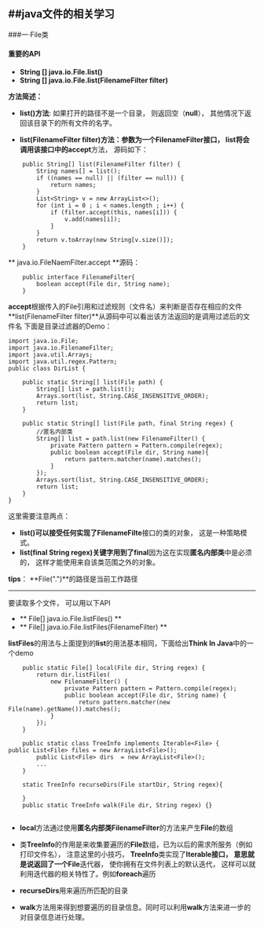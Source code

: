 ##java文件的相关学习
---
###一·File类
#### 重要的API
- **String [] java.io.File.list()**
- **String [] java.io.File.list(FilenameFilter filter)**

**方法简述：**

- **list()方法**: 如果打开的路径不是一个目录， 则返回空（**null**）， 其他情况下返回该目录下的所有文件的名字。

- **list(FilenameFilter filter)方法：**参数为一个FilenameFilter接口， list将会调用该接口中的**accept**方法， 源码如下：

```
	public String[] list(FilenameFilter filter) {
        String names[] = list();
        if ((names == null) || (filter == null)) {
            return names;
        }
        List<String> v = new ArrayList<>();
        for (int i = 0 ; i < names.length ; i++) {
            if (filter.accept(this, names[i])) {
                v.add(names[i]);
            }
        }
        return v.toArray(new String[v.size()]);
    }
```
** java.io.FileNaemFilter.accept **源码：

```
	public interface FilenameFilter{
		boolean accept(File dir, String name);
	}
```
**accept**根据传入的File引用和过滤规则（文件名）来判断是否存在相应的文件
**list(FilenameFilter filter)**从源码中可以看出该方法返回的是调用过滤后的文件名
下面是目录过滤器的Demo：

```
import java.io.File;
import java.io.FilenameFilter;
import java.util.Arrays;
import java.util.regex.Pattern;
public class DirList {
	
	public static String[] list(File path) {
		String[] list = path.list();
		Arrays.sort(list, String.CASE_INSENSITIVE_ORDER);
		return list;
	}
	
	public static String[] list(File path, final String regex) {
		//匿名内部类
		String[] list = path.list(new FilenameFilter() {
			private Pattern pattern = Pattern.compile(regex);
			public boolean accept(File dir, String name){
				return pattern.matcher(name).matches();
			}
		});
		Arrays.sort(list, String.CASE_INSENSITIVE_ORDER);
		return list;
	}
}
```
这里需要注意两点：

- **list()**可以接受任何实现了**FilenameFilte**接口的类的对象， 这是一种策略模式。
- **list(final String regex)**关键字用到了**final**因为这在实现**匿名内部类**中是必须的， 这样才能使用来自该类范围之外的对象。

**tips**： **File(".")**的路径是当前工作路径

---
要读取多个文件， 可以用以下API

- ** File[] java.io.File.listFiles() **
- ** File[] java.io.File.listFiles(FilenameFilter) **

**listFiles**的用法与上面提到的**list**的用法基本相同，下面给出**Think In Java**中的一个demo

```
	public static File[] local(File dir, String regex) {
		return dir.listFiles(
			new FilenameFilter() {
				private Pattern pattern = Pattern.compile(regex);
				public boolean accept(File dir, String name) {
					return pattern.matcher(new File(name).getName()).matches();
			}
		});
	}
	
	public static class TreeInfo implements Iterable<File> {		public List<File> files = new ArrayList<File>();
		public List<File> dirs  = new ArrayList<File>();
		...
	}

	static TreeInfo recurseDirs(File startDir, String regex){
		
	}
	public static TreeInfo walk(File dir, String regex) {}
	
```

- **local**方法通过使用**匿名内部类FilenameFilter**的方法来产生**File**的数组
- 类**TreeInfo**的作用是来收集要遍历的**File**数组，已为以后的需求所服务（例如打印文件名）， 注意这里的小技巧， **TreeInfo**类实现了**Iterable<File>**接口， 意思就是说返回了一个**File**迭代器， 使你拥有在文件列表上的默认迭代， 这样可以就利用迭代器的相关特性了。例如**foreach**遍历

- **recurseDirs**用来遍历所匹配的目录
- **walk**方法用来得到想要遍历的目录信息。同时可以利用**walk**方法来进一步的对目录信息进行处理。




